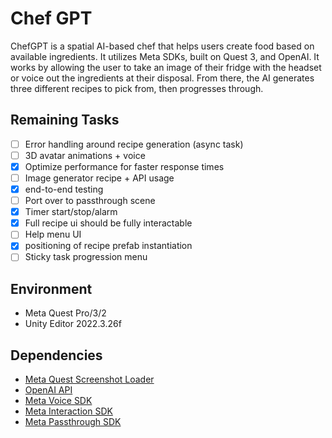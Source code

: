# Chef GPT
ChefGPT is a spatial AI-based chef that helps users create food based on available ingredients. It utilizes Meta SDKs, built on Quest 3, and OpenAI. It works by allowing the user to take an image of their fridge with the headset or voice out the ingredients at their disposal. From there, the AI generates three different recipes to pick from, then progresses through.

## Remaining Tasks
- [ ] Error handling around recipe generation (async task)
- [ ] 3D avatar animations + voice
- [x] Optimize performance for faster response times
- [ ] Image generator recipe + API usage
- [x] end-to-end testing
- [ ] Port over to passthrough scene
- [x] Timer start/stop/alarm
- [x] Full recipe ui should be fully interactable
- [ ] Help menu UI
- [x] positioning of recipe prefab instantiation
- [ ] Sticky task progression menu

## Environment
- Meta Quest Pro/3/2
- Unity Editor 2022.3.26f
## Dependencies
- [Meta Quest Screenshot Loader](https://github.com/t-34400/MetaQuestScreenshotLoader/)
- [OpenAI API](link-to-API)
- [Meta Voice SDK](link-to-SDK)
- [Meta Interaction SDK](link-to-SDK)
- [Meta Passthrough SDK](link-to-SDK)

<!-- ## Installation
1. Clone the project using the following command:
```bash
git clone --recurse-submodules https://github.com/t-34400/MetaQuestScreenShotLoaderSample.git
```
2. Select `Add` > `Add project from disk` from the `Projects` tab in Unity Hub, and open the cloned directory.
3. Click on the added project to launch the editor.
4. In the editor, open `Assets/Scenes/SampleScene` in the Project window.
5. Add the `ScreenShotLoader` component to the `Views/Scene/LoadScreenShotCanvas/Controllers` object in the scene and configure it as shown in the image below:
![alt text](Images/Component.png "Component")
6. From the menu bar, select `File` > `Build Settings`, then choose Android in the  window and press the `Switch Platform` button.
7. From the menu bar, select `Edit` > `Project Settings`, then open `Meta XR` in the window and select the `Fix All` and `Apply All` buttons if available.
8. Build the project.
-->
